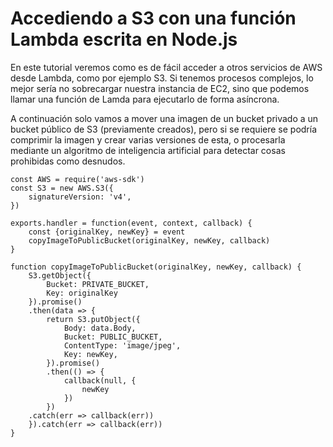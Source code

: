 <meta name="date" content="2019-1-31" />
<meta name="image" content="https://github.com/cjortegon/camiloortegon-public/raw/master/seo/lambda_js.png" />
<meta name="language" content="es" />
<meta name="tags" content="s3,nodejs,tutorial,aws" />

# Accediendo a S3 con una función Lambda escrita en Node.js

En este tutorial veremos como es de fácil acceder a otros servicios de AWS desde Lambda, como por ejemplo S3. Si tenemos procesos complejos, lo mejor sería no sobrecargar nuestra instancia de EC2, sino que podemos llamar una función de Lamda para ejecutarlo de forma asíncrona.

A continuación solo vamos a mover una imagen de un bucket privado a un bucket público de S3 (previamente creados), pero si se requiere se podría comprimir la imagen y crear varias versiones de esta, o procesarla mediante un algoritmo de inteligencia artificial para detectar cosas prohibidas como desnudos.

>   
    const AWS = require('aws-sdk')
    const S3 = new AWS.S3({
        signatureVersion: 'v4',
    })
>   
    exports.handler = function(event, context, callback) {
        const {originalKey, newKey} = event
        copyImageToPublicBucket(originalKey, newKey, callback)
    }
>   
    function copyImageToPublicBucket(originalKey, newKey, callback) {
        S3.getObject({
            Bucket: PRIVATE_BUCKET,
            Key: originalKey
        }).promise()
        .then(data => {
            return S3.putObject({
                Body: data.Body,
                Bucket: PUBLIC_BUCKET,
                ContentType: 'image/jpeg',
                Key: newKey,
            }).promise()
            .then(() => {
                callback(null, {
                    newKey
                })
            })
        .catch(err => callback(err))
        }).catch(err => callback(err))
    }
